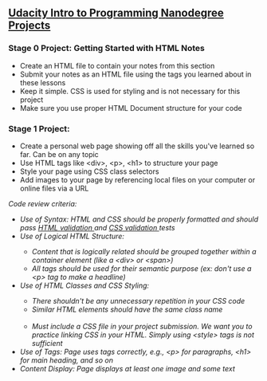## <a href="https://www.udacity.com/course/intro-to-programming-nanodegree--nd000"> Udacity Intro to Programming Nanodegree Projects </a> 

### Stage 0 Project: Getting Started with HTML Notes
- Create an HTML file to contain your notes from this section
- Submit your notes as an HTML file using the tags you learned about in these lessons
- Keep it simple. CSS is used for styling and is not necessary for this project
- Make sure you use proper HTML Document structure for your code

### Stage 1 Project: 
<ul>
  <li> Create a personal web page showing off all the skills you've learned so far. Can be on any topic </li>
  <li> Use HTML tags like &lt;div&gt;, &lt;p&gt;, &lt;h1&gt; to structure your page </li>
  <li> Style your page using CSS class selectors </li>
  <li> Add images to your page by referencing local files on your computer or online files via a URL </li>
</ul>
<i> Code review criteria:
<ul>
  <li> Use of Syntax: HTML and CSS should be properly formatted and should pass 
       <a href="https://validator.w3.org/#validate_by_input"> HTML validation </a> and 
       <a href="https://jigsaw.w3.org/css-validator/#validate_by_input"> CSS validation </a> tests </li>
  <li> Use of Logical HTML Structure: </li>
    <ul>
      <li> Content that is logically related should be grouped together within a container element 
           (like a &lt;div&gt; or &lt;span&gt;) </li>
      <li> All tags should be used for their semantic purpose (ex: don't use a &lt;p&gt; tag to make a headline) </li>
    </ul>
  <li> Use of HTML Classes and CSS Styling: </li>
    <ul> 
      <li> There shouldn't be any unnecessary repetition in your CSS code </li> 
      <li> Similar HTML elements should have the same class name </li>
      <li> Must include a CSS file in your project submission. We want you to practice linking CSS in your HTML.  
            Simply using &lt;style&gt; tags is not sufficient  </li>
    </ul>
  <li> Use of Tags: Page uses tags correctly, e.g., &lt;p&gt; for paragraphs, &lt;h1&gt; for main heading, and so on </li>
  <li> Content Display: Page displays at least one image and some text </li>
</ul>
<i>
